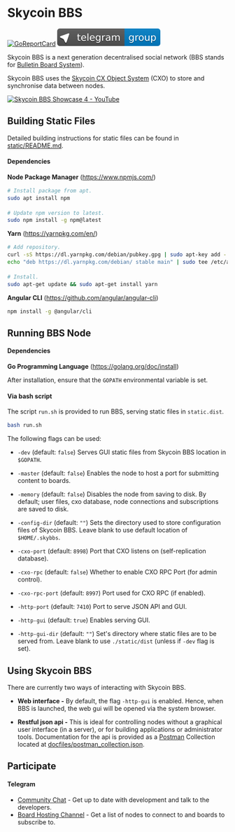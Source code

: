 # Skycoin BBS

[![GoReportCard](https://goreportcard.com/badge/skycoin/bbs)](https://goreportcard.com/report/skycoin/bbs)
[![Telegram group link](telegram-group.svg)](https://t.me/skycoinbbs)

Skycoin BBS is a next generation decentralised social network (BBS stands for [Bulletin Board System](https://en.wikipedia.org/wiki/Bulletin_board_system)).

Skycoin BBS uses the [Skycoin CX Object System](https://github.com/skycoin/cxo) (CXO) to store and synchronise data between nodes.

[![Skycoin BBS Showcase 4 - YouTube](https://i.ytimg.com/vi/Oue3WVkmGh4/0.jpg)](https://youtu.be/Oue3WVkmGh4)

## Building Static Files

Detailed building instructions for static files can be found in [static/README.md](https://github.com/skycoin/bbs/blob/master/static/README.md).

#### Dependencies

**Node Package Manager** (https://www.npmjs.com/)

```bash
# Install package from apt.
sudo apt install npm

# Update npm version to latest.
sudo npm install -g npm@latest
```

**Yarn** (https://yarnpkg.com/en/)

```bash
# Add repository.
curl -sS https://dl.yarnpkg.com/debian/pubkey.gpg | sudo apt-key add -
echo "deb https://dl.yarnpkg.com/debian/ stable main" | sudo tee /etc/apt/sources.list.d/yarn.list

# Install.
sudo apt-get update && sudo apt-get install yarn
```

**Angular CLI** (https://github.com/angular/angular-cli)

```bash
npm install -g @angular/cli
```

## Running BBS Node

#### Dependencies

**Go Programming Language** (https://golang.org/doc/install)

After installation, ensure that the `GOPATH` environmental variable is set.

#### Via bash script

The script `run.sh` is provided to run BBS, serving static files in `static.dist`.

```bash
bash run.sh
```

The following flags can be used:

* `-dev` (default: `false`) Serves GUI static files from Skycoin BBS location in `$GOPATH`.

* `-master` (default: `false`) Enables the node to host a port for submitting content to boards.

* `-memory` (default: `false`) Disables the node from saving to disk. By default; user files, cxo database, node connections and subscriptions are saved to disk.

* `-config-dir` (default: `""`) Sets the directory used to store configuration files of Skycoin BBS. Leave blank to use default location of `$HOME/.skybbs`.

* `-cxo-port` (default: `8998`) Port that CXO listens on (self-replication database).

* `-cxo-rpc` (default: `false`) Whether to enable CXO RPC Port (for admin control).

* `-cxo-rpc-port` (default: `8997`) Port used for CXO RPC (if enabled).

* `-http-port` (default: `7410`) Port to serve JSON API and GUI.

* `-http-gui` (default: `true`) Enables serving GUI.

* `-http-gui-dir` (default: `""`) Set's directory where static files are to be served from. Leave blank to use `./static/dist` (unless if `-dev` flag is set).


## Using Skycoin BBS

There are currently two ways of interacting with Skycoin BBS.
* **Web interface -** By default, the flag `-http-gui` is enabled. Hence, when BBS is launched, the web gui will be opened via the system browser.

* **Restful json api -** This is ideal for controlling nodes without a graphical user interface (in a server), or for building applications or administrator tools. Documentation for the api is provided as a [Postman](https://www.getpostman.com/) Collection located at [docfiles/postman_collection.json](https://raw.githubusercontent.com/skycoin/bbs/master/docfiles/postman_collection.json).

## Participate

#### Telegram

* [Community Chat](https://t.me/skycoinbbs) - Get up to date with development and talk to the developers.
* [Board Hosting Channel](https://t.me/skycoinbbshosting) - Get a list of nodes to connect to and boards to subscribe to.